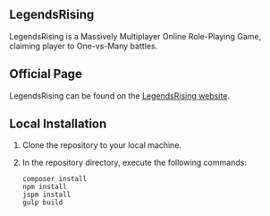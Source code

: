 ## LegendsRising

LegendsRising is a Massively Multiplayer Online Role-Playing Game, claiming player to One-vs-Many battles.

## Official Page

LegendsRising can be found on the [LegendsRising website](http://www.legendsrising.de/).

## Local Installation

1. Clone the repository to your local machine.
2. In the repository directory, execute the following commands:

	```shell
	composer install
	npm install
	jspm install
	gulp build
	```
